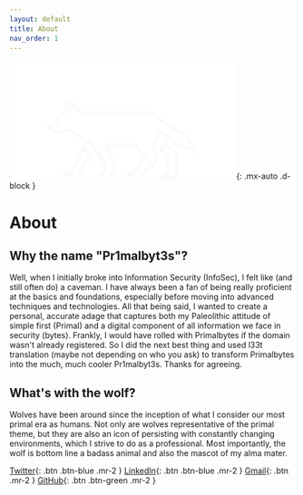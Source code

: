 ```yaml
---
layout: default
title: About
nav_order: 1
---
```

 
![alt text](/assets/images/Pr1malbyt3s_Logo.png "Pr1malbyt3s"){: .mx-auto .d-block }
# About

## Why the name "Pr1malbyt3s"? 
Well, when I initially broke into Information Security (InfoSec), I felt like (and still often do) a caveman. I have always been a fan of being really proficient at the basics and foundations, especially before moving into advanced techniques and technologies. All that being said, I wanted to create a personal, accurate adage that captures both my Paleolithic attitude of simple first (Primal) and a digital component of all information we face in security (bytes). Frankly, I would have rolled with Primalbytes if the domain wasn't already registered. So I did the next best thing and used l33t translation (maybe not depending on who you ask) to transform Primalbytes into the much, much cooler Pr1malbyt3s. Thanks for agreeing.
  
## What's with the wolf?
Wolves have been around since the inception of what I consider our most primal era as humans. Not only are wolves representative of the primal theme, but they are also an icon of persisting with constantly changing environments, which I strive to do as a professional. Most importantly, the wolf is bottom line a badass animal and also the mascot of my alma mater.
  
[Twitter](https://twitter.com/pr1malbyt3s){: .btn .btn-blue .mr-2 }
[LinkedIn](https://www.linkedin.com/in/aaronwilliams-infosec){: .btn .btn-blue .mr-2 }
[Gmail](https://mail.google.com/mail/u/0/?view=cm&fs=1&to=aaronwilliams.infosec@gmail.com&tf=1){: .btn .mr-2 }
[GitHub](https://github.com/pr1malbyt3s){: .btn .btn-green .mr-2 }
